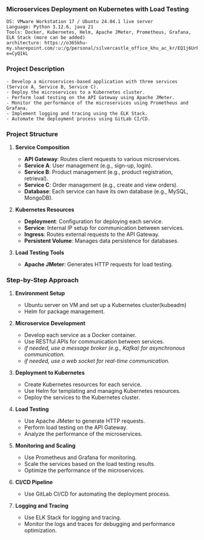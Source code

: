 ### Microservices Deployment on Kubernetes with Load Testing
    OS: VMware Workstation 17 / Ubuntu 24.04.1 live server
    Language: Python 3.12.6, java 21
    Tools: Docker, Kubernetes, Helm, Apache JMeter, Prometheus, Grafana, ELK Stack (more can be added)
    architecture: https://o365khu-my.sharepoint.com/:u:/g/personal/silvercastle_office_khu_ac_kr/EQ1j6UrRMzVHgFFheqCZMMQBfWKYVm7kbMm7_9OBk1lItA?e=CyQ1kL
    
    
### Project Description
    - Develop a microservices-based application with three services (Service A, Service B, Service C).
    - Deploy the microservices to a Kubernetes cluster.
    - Perform load testing on the API Gateway using Apache JMeter.
    - Monitor the performance of the microservices using Prometheus and Grafana.
    - Implement logging and tracing using the ELK Stack.
    - Automate the deployment process using GitLab CI/CD.

### Project Structure

1. **Service Composition**
   - **API Gateway**: Routes client requests to various microservices.
   - **Service A**: User management (e.g., sign-up, login).
   - **Service B**: Product management (e.g., product registration, retrieval).
   - **Service C**: Order management (e.g., create and view orders).
   - **Database**: Each service can have its own database (e.g., MySQL, MongoDB).

2. **Kubernetes Resources**
   - **Deployment**: Configuration for deploying each service.
   - **Service**: Internal IP setup for communication between services.
   - **Ingress**: Routes external requests to the API Gateway.
   - **Persistent Volume**: Manages data persistence for databases.

3. **Load Testing Tools**
   - **Apache JMeter**: Generates HTTP requests for load testing.

### Step-by-Step Approach

1. **Environment Setup**
   - Ubuntu server on VM and set up a Kubernetes cluster(kubeadm)
   - Helm for package management.

2. **Microservice Development**
   - Develop each service as a Docker container.
   - Use RESTful APIs for communication between services.
   - *if needed, use a message broker (e.g., Kafka) for asynchronous communication.*
   - *if needed, use a web socket for real-time communication.*

3. **Deployment to Kubernetes**
    - Create Kubernetes resources for each service.
    - Use Helm for templating and managing Kubernetes resources.
    - Deploy the services to the Kubernetes cluster.

4. **Load Testing**
    - Use Apache JMeter to generate HTTP requests.
    - Perform load testing on the API Gateway.
    - Analyze the performance of the microservices.

5. **Monitoring and Scaling**
    - Use Prometheus and Grafana for monitoring.
    - Scale the services based on the load testing results.
    - Optimize the performance of the microservices.

6. **CI/CD Pipeline**
    - Use GitLab CI/CD for automating the deployment process.

7. **Logging and Tracing**
    - Use ELK Stack for logging and tracing.
    - Monitor the logs and traces for debugging and performance optimization.

